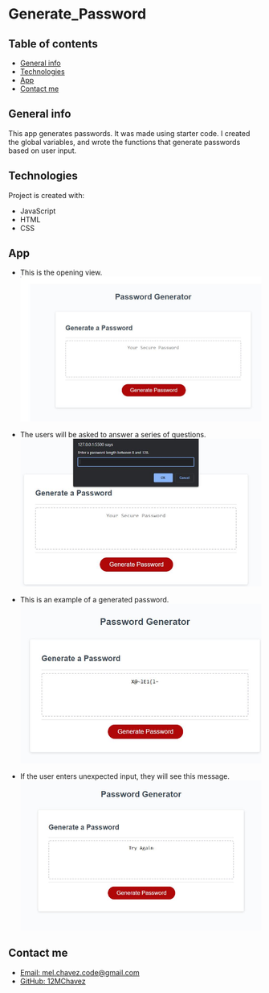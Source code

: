 # Generate_Password

## Table of contents
* [General info](#general-info)
* [Technologies](#technologies)
* [App](#app)
* [Contact me](#contact-me)

## General info
This app generates passwords. It was made using starter code. I created the global variables, and wrote the functions that generate passwords based on user input. 

## Technologies
Project is created with:
* JavaScript
* HTML
* CSS

## App
* This is the opening view. 
![Screenshot](./Assets/images/Screenshot-home.JPG)

* The users will be asked to answer a series of questions.
![Screenshot](./Assets/images/Screenshot-input.JPG)

* This is an example of a generated password.  
![Screenshot](./Assets/images/Screenshot-password.JPG)

* If the user enters unexpected input, they will see this message. 
![Screenshot](./Assets/images/Screenshot-error-msg.JPG)

## Contact me

* [Email: mel.chavez.code@gmail.com](mailto:mel.chavez.code@gmail.com) 
* [GitHub: 12MChavez](https://github.com/12MChavez)
